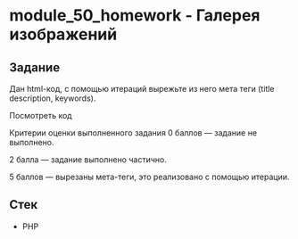 # module_50_homework - Галерея изображений

## Задание
Дан html-код, с помощью итераций вырежьте из него мета теги (title description, keywords).

Посмотреть код

Критерии оценки выполненного задания
0 баллов — задание не выполнено.

2 балла — задание выполнено частично.

5 баллов — вырезаны мета-теги, это реализовано с помощью итерации.

## Стек

* PHP